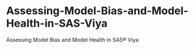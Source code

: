 # Assessing-Model-Bias-and-Model-Health-in-SAS-Viya
Assessing Model Bias and Model Health in SAS® Viya
